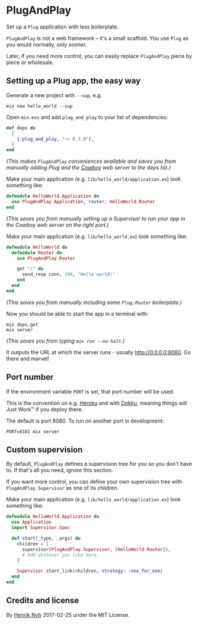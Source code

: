 # PlugAndPlay

Set up a `Plug` application with less boilerplate.

`PlugAndPlay` is not a web framework – it's a small scaffold. You use `Plug` as you would normally, only *sooner*.

Later, if you need more control, you can easily replace `PlugAndPlay` piece by piece or wholesale.


## Setting up a Plug app, the easy way

Generate a new project with `--sup`, e.g.

    mix new hello_world --sup

Open `mix.exs` and add `plug_and_play` to your list of dependencies:

```elixir
def deps do
  [
    {:plug_and_play, "~> 0.3.0"},
  ]
end
```

*(This makes `PlugAndPlay` conveniences available and saves you from manually adding Plug and the [Cowboy](https://github.com/ninenines/cowboy) web server to the deps list.)*

Make your main application (e.g. `lib/hello_world/application.ex`) look something like:

```elixir
defmodule HelloWorld.Application do
  use PlugAndPlay.Application, router: HelloWorld.Router
end
```

*(This saves you from manually setting up a Supervisor to run your app in the Cowboy web server on the right port.)*

Make your main application (e.g. `lib/hello_world.ex`) look something like:

```elixir
defmodule HelloWorld do
  defmodule Router do
    use PlugAndPlay.Router

    get "/" do
      send_resp conn, 200, "Hello world!"
    end
  end
end
```

*(This saves you from manually including some `Plug.Router` boilerplate.)*

Now you should be able to start the app in a terminal with:

    mix deps.get
    mix server

*(This saves you from typing `mix run --no-halt`.)*

It outputs the URL at which the server runs - usually <http://0.0.0.0:8080>. Go there and marvel!


## Port number

If the environment variable `PORT` is set, that port number will be used.

This is the convention on e.g. [Heroku](https://heroku.com) and with [Dokku](http://dokku.viewdocs.io/dokku/), meaning things will Just Work™ if you deploy there.

The default is port 8080. To run on another port in development:

    PORT=8181 mix server


## Custom supervision

By default, `PlugAndPlay` defines a supervision tree for you so you don't have to. If that's all you need, ignore this section.

If you want more control, you can define your own supervision tree with `PlugAndPlay.Supervisor` as one of its children.

Make your main application (e.g. `lib/hello_world/application.ex`) look something like:

```elixir
defmodule HelloWorld.Application do
  use Application
  import Supervisor.Spec

  def start(_type, _args) do
    children = [
      supervisor(PlugAndPlay.Supervisor, [HelloWorld.Router]),
      # Add whatever you like here.
    ]

    Supervisor.start_link(children, strategy: :one_for_one)
  end
end
```


## Credits and license

By [Henrik Nyh](https://henrik.nyh.se) 2017-02-25 under the MIT License.
